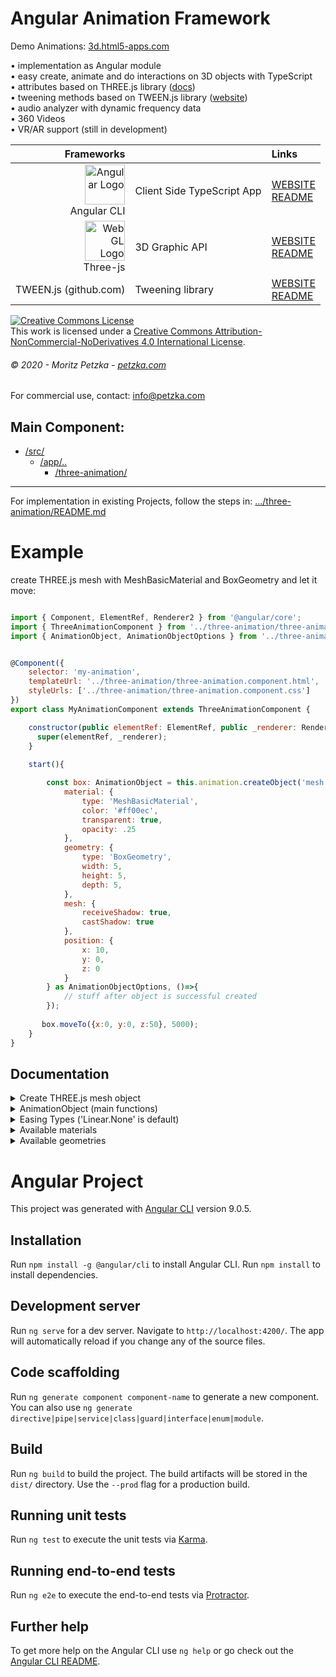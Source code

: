 # Angular Animation Framework 
Demo Animations:
<a rel="demo" href="http://3d.html5-apps.com" target="_blank">
  3d.html5-apps.com
</a>

• implementation as Angular module<br>
• easy create, animate and do interactions on 3D objects with TypeScript<br>
• attributes based on THREE.js library (<a href="https://threejs.org/docs/" target="_blank">docs</a>)<br>
• tweening methods based on TWEEN.js library (<a href="https://www.createjs.com/tweenjs" target="_blank">website</a>)<br>
• audio analyzer with dynamic frequency data<br>
• 360 Videos<br>
• VR/AR support (still in development)<br>

| Frameworks |  | Links |
|    ---:| :---          | :---         |
| <img src="https://angular.io/assets/images/logos/angular/angular.svg" height="64"  alt="Angular Logo" /><br>Angular CLI | Client Side TypeScript App | [WEBSITE](https://angular.io)<br> [README](https://github.com/angular/angular-cli/blob/master/README.md)|
| <img src="https://upload.wikimedia.org/wikipedia/commons/thumb/2/25/WebGL_Logo.svg/1199px-WebGL_Logo.svg.png" height="64"  alt="WebGL Logo" /><br>Three-js | 3D Graphic API | [WEBSITE](https://threejs.org/)<br> [README](https://github.com/mrdoob/three.js/blob/dev/README.md)|
| TWEEN.js (github.com) | Tweening library | [WEBSITE](https://github.com/tweenjs/tween.js)<br> [README](https://github.com/tweenjs/tween.js/blob/master/README.md)|



<a rel="license" href="http://creativecommons.org/licenses/by-nc-nd/4.0/"  target="_blank"><img alt="Creative Commons License" style="border-width:0" src="https://i.creativecommons.org/l/by-nc-nd/4.0/88x31.png" /></a><br />This work is licensed under a <a rel="license" href="http://creativecommons.org/licenses/by-nc-nd/4.0/">Creative Commons Attribution-NonCommercial-NoDerivatives 4.0 International License</a>.
###### *© 2020 - Moritz Petzka - [petzka.com](https://petzka.com/)*
For commercial use, contact: <a href="mailto:info@petzka.com"  target="_blank"/>info@petzka.com</a>

## Main Component:
 * [/src/](./src)
    * [/app/..](./src/app) 
        * [/three-animation/](./src/app/three-animation)
 - - -
 
For implementation in existing Projects, follow the steps in: [.../three-animation/README.md](./src/app/three-animation/README.md)

# Example
create THREE.js mesh with MeshBasicMaterial and BoxGeometry and let it move:

```javascript

import { Component, ElementRef, Renderer2 } from '@angular/core';
import { ThreeAnimationComponent } from '../three-animation/three-animation.component';
import { AnimationObject, AnimationObjectOptions } from '../three-animation/classes/animation-object';


@Component({
    selector: 'my-animation',
    templateUrl: '../three-animation/three-animation.component.html',
    styleUrls: ['../three-animation/three-animation.component.css']
})
export class MyAnimationComponent extends ThreeAnimationComponent {

    constructor(public elementRef: ElementRef, public _renderer: Renderer2) {
      super(elementRef, _renderer);
    }
    
    start(){

        const box: AnimationObject = this.animation.createObject('mesh', {
            material: {
                type: 'MeshBasicMaterial',
                color: '#ff00ec',
                transparent: true,
                opacity: .25
            },
            geometry: {
                type: 'BoxGeometry',
                width: 5,
                height: 5,
                depth: 5,
            },
            mesh: {
                receiveShadow: true,
                castShadow: true
            },
            position: {
                x: 10,
                y: 0,
                z: 0
            }
        } as AnimationObjectOptions, ()=>{
            // stuff after object is successful created
        });
        
       box.moveTo({x:0, y:0, z:50}, 5000);
    }
}
```

## Documentation


<details><summary>Create THREE.js mesh object</summary>

Example:
```javascript
const box = this.animation.createObject('mesh', {
    material: {
       // properties for THREE.js material (more infos below)
       type: 'MeshBasicMaterial',
       color: '#ff00ec',
       transparent: true,
       opacity: .25
    },
    geometry: {
       // properties for THREE.js geometry (examples below)
       type: 'BoxGeometry',
       width: 5,
       height: 5,
       depth: 5,
    },
    mesh: {
       // properties for THREE.js mesh object
       receiveShadow: true,
       castShadow: true,
    }
});
 ``` 
More infos about THREE.js mesh: <a href="https://threejs.org/docs/#api/en/objects/Mesh" target="_blank">https://threejs.org/docs/#api/en/objects/Mesh</a>

</details>


<details><summary>AnimationObject (main functions)</summary>

```javascript

/* set attributes directly */

box.setPosition({x:0, y:0, z:50});

box.setRotation({x:0, y:(Math.PI / 2), z:0});

box.setScale({x:1, y:1, z:1});

box.lookAt({x:0, y:0, z:0});


/* tween attributes */

box.moveTo({x:0, y:0, z:50}, 5000, ()=>{
    // stuff after tween ended
}, 'Linear.None');

box.rotateTo({x:0, y:(Math.PI / 2), z:0}, 5000, ()=>{
    // stuff after tween ended
}, 'Linear.None');

box.scaleTo({x:0, y:(Math.PI / 2), z:0}, 5000, ()=>{
    // stuff after tween ended
}, 'Linear.None');


/* more stuff */

box.show(); 
box.hide();
box.remove();

// clone box
const boxClone = box.clone();

// append clone to scene
boxClone.appendTo(this.scene);
 


/* mouse events */

box.on('mousemove', (event)=>{});
box.on('mouseover', (event)=>{});
box.on('mouseout', (event)=>{});
box.on('mousedown', (event)=>{});
box.on('mouseup', (event)=>{});


/* collision detection */

box.on('collide', (collisionObject)=>{});

box.on('leave', (collisionObject)=>{});

```
</details>




<details><summary>Easing Types ('Linear.None' is default)</summary>
<ul>
  <li>Linear.None</li>
  <li>Quadratic.In</li>
  <li>Quadratic.Out</li>
  <li>Quadratic.InOut</li>
  <li>Cubic.In</li>
  <li>Cubic.Out</li>
  <li>Cubic.InOut</li>
  <li>Quartic.In</li>
  <li>Quartic.Out</li>
  <li>Quartic.InOut</li>
  <li>Quintic.In</li>
  <li>Quintic.Out</li>
  <li>Quintic.InOut</li>
  <li>Sinusoidal.In</li>
  <li>Sinusoidal.Out</li>
  <li>Sinusoidal.InOut</li>
  <li>Exponential.In</li>
  <li>Exponential.Out</li>
  <li>Exponential.InOut</li>
  <li>Back.In</li>
  <li>Back.Out</li>
  <li>Back.InOut</li>
  <li>Bounce.In</li>
  <li>Bounce.Out</li>
  <li>Bounce.InOut</li>
</ul> 
more infos: <a href="https://sole.github.io/tween.js/examples/03_graphs.html" target="_blank">https://sole.github.io/tween.js/examples/03_graphs.html</a>
</details>


<details><summary>Available materials</summary>

Example:
```javascript
this.animation.createObject('mesh', {
    ...
    material: {
        // properties for THREE.js material (more infos below)
        type: 'MeshBasicMaterial',
        color: '#ff00ec',
        transparent: true,
        opacity: .25
    },
    ...
 ```  

For more information about material properties, visit:
<a href="https://threejs.org/docs/#api/en/materials/Material" target="_blank">https://threejs.org/docs/#api/en/materials/Material</a>
<ul>
<li><a href="https://threejs.org/docs/#api/en/materials/MeshBasicMaterial" target="_blank">MeshBasicMaterial</a></li>
<li><a href="https://threejs.org/docs/#api/en/materials/MeshStandardMaterial" target="_blank">MeshStandardMaterial</a></li>
<li><a href="https://threejs.org/docs/#api/en/materials/MeshLambertMaterial" target="_blank">MeshLambertMaterial</a></li>
<li><a href="https://threejs.org/docs/#api/en/materials/MeshPhongMaterial" target="_blank">MeshPhongMaterial</a></li>
<li><a href="https://threejs.org/docs/#api/en/materials/MeshToonMaterial" target="_blank">MeshToonMaterial</a></li>
<li><a href="https://threejs.org/docs/#api/en/materials/MeshNormalMaterial" target="_blank">MeshNormalMaterial</a></li>
<li><a href="https://threejs.org/docs/#api/en/materials/MeshDepthMaterial" target="_blank">MeshDepthMaterial</a></li>
<li><a href="https://threejs.org/docs/#api/en/materials/MeshDistanceMaterial" target="_blank">MeshDistanceMaterial</a></li>
<li><a href="https://threejs.org/docs/#api/en/materials/MeshMatcapMaterial" target="_blank">MeshMatcapMaterial</a></li>
<li><a href="https://threejs.org/docs/#api/en/materials/MeshPhysicalMaterial" target="_blank">MeshPhysicalMaterial</a></li>
</ul>

</details>

<details><summary>Available geometries</summary>

More infos: <a href="https://threejs.org/docs/#api/en/core/Geometry" target="_blank">https://threejs.org/docs/#api/en/core/Geometry</a>

Example:
```javascript
this.animation.createObject('mesh', { 
    ...,
    geometry: {
        type: 'BoxGeometry',
        width: 5,
        height: 5,
        depth: 5,
    },
    ...
 ```  

<details><summary>BoxGeometry</summary>

```javascript
geometry: {
    type: 'BoxGeometry',
    width: 1,
    height: 1,
    depth: 1,
    widthSegments: 1,
    heightSegments: 1,
    depthSegments: 1
}
 ```  
More infos: <a href="https://threejs.org/docs/#api/en/geometries/BoxGeometry" target="_blank">https://threejs.org/docs/#api/en/geometries/BoxGeometry</a>
</details>


<details><summary>CircleGeometry</summary>

```javascript
geometry: {
    type: 'CircleGeometry',
    radius: 1,
    segments: 8,
    thetaStart: 0,
    thetaLength: (Math.PI * 2)
}
 ```  

More infos: <a href="https://threejs.org/docs/#api/en/geometries/CircleGeometry" target="_blank">https://threejs.org/docs/#api/en/geometries/CircleGeometry</a>
</details>


<details><summary>ConeGeometry</summary>

```javascript
geometry: {
    type: 'ConeGeometry',
    radius: 1,
    height: 1,
    radialSegments: 8,
    heightSegments: 1,
    openEnded: false,
    thetaStart: 0,
    thetaLength: (Math.PI * 2)
}
 ```  

More infos: <a href="https://threejs.org/docs/#api/en/geometries/ConeGeometry" target="_blank">https://threejs.org/docs/#api/en/geometries/ConeGeometry</a>
</details>


<details><summary>CylinderGeometry</summary>

```javascript
geometry: {
    type: 'CylinderGeometry',
    radiusTop: 1,
    radiusBottom: 1,
    height: 1,
    radialSegments: 8,
    heightSegments: 1,
    openEnded: false,
    thetaStart: 0,
    thetaLength: (Math.PI * 2)
}
 ```  

More infos: <a href="https://threejs.org/docs/#api/en/geometries/CylinderGeometry" target="_blank">https://threejs.org/docs/#api/en/geometries/CylinderGeometry</a>
</details>



<details><summary>DodecahedronGeometry</summary>

```javascript
geometry: {
    type: 'DodecahedronGeometry',
    radius: 1,
    detail: 0
}
 ```  

More infos: <a href="https://threejs.org/docs/#api/en/geometries/DodecahedronGeometry" target="_blank">https://threejs.org/docs/#api/en/geometries/DodecahedronGeometry</a>
</details>





<details><summary>IcosahedronGeometry</summary>

```javascript
geometry: {
    type: 'IcosahedronGeometry',
    radius: 1,
    detail: 0
}
 ```  

More infos: <a href="https://threejs.org/docs/#api/en/geometries/IcosahedronGeometry" target="_blank">https://threejs.org/docs/#api/en/geometries/IcosahedronGeometry</a>
</details>


<details><summary>IcosahedronGeometry</summary>

```javascript
geometry: {
    type: 'LatheGeometry',
    points: [],
    segments: 12,
    phiStart: 0,
    phiLength: (Math.PI * 2)
}
 ```  

More infos: <a href="https://threejs.org/docs/#api/en/geometries/LatheGeometry" target="_blank">https://threejs.org/docs/#api/en/geometries/LatheGeometry</a>
</details>



<details><summary>OctahedronGeometry</summary>

```javascript
geometry: {
    type: 'OctahedronGeometry',
    radius: 1,
    detail: 0
}
 ``` 

More infos: <a href="https://threejs.org/docs/#api/en/geometries/OctahedronGeometry" target="_blank">https://threejs.org/docs/#api/en/geometries/OctahedronGeometry</a>
</details>


<details><summary>ParametricGeometry</summary>

```javascript
geometry: {
    type: 'ParametricGeometry',
    func: () => {
    },
    slices: 25,
    stacks: 25,
} 
``` 

More infos: <a href="https://threejs.org/docs/#api/en/geometries/ParametricGeometry" target="_blank">https://threejs.org/docs/#api/en/geometries/ParametricGeometry</a>
</details>




<details><summary>PlaneGeometry</summary>


```javascript
geometry: {
    type: 'PlaneGeometry',
    width: 1,
    height: 1,
    widthSegments: 1,
    heightSegments: 1
}
 ``` 

More infos: <a href="https://threejs.org/docs/#api/en/geometries/PlaneGeometry" target="_blank">https://threejs.org/docs/#api/en/geometries/PlaneGeometry</a>
</details>


<details><summary>PolyhedronGeometry</summary>


```javascript
geometry: {
    type: 'PolyhedronGeometry',
    vertices: [
      -1, -1, -1, 1, -1, -1, 1, 1, -1, -1, 1, -1,
      -1, -1, 1, 1, -1, 1, 1, 1, 1, -1, 1, 1,
    ],
    indices: [
      2, 1, 0, 0, 3, 2,
      0, 4, 7, 7, 3, 0,
      0, 1, 5, 5, 4, 0,
      1, 2, 6, 6, 5, 1,
      2, 3, 7, 7, 6, 2,
      4, 5, 6, 6, 7, 4
    ],
    radius: 1,
    detail: 1
}
 ``` 

More infos: <a href="https://threejs.org/docs/#api/en/geometries/PolyhedronGeometry" target="_blank">https://threejs.org/docs/#api/en/geometries/PolyhedronGeometry</a>
</details>



<details><summary>RingGeometry</summary>

```javascript
geometry: {
    type: 'RingGeometry',
    innerRadius: 0.5,
    outerRadius: 1,
    thetaSegments: 8,
    phiSegments: 8,
    thetaStart: 0,
    thetaLength: (Math.PI * 2)
}
 ```  

More infos: <a href="https://threejs.org/docs/#api/en/geometries/RingGeometry" target="_blank">https://threejs.org/docs/#api/en/geometries/RingGeometry</a>
</details>




<details><summary>SphereGeometry</summary>


```javascript
geometry: {
    type: 'SphereGeometry',
    radius: 1,
    widthSegments: 8,
    heightSegments: 6,
    phiStart: 0,
    phiLength: (Math.PI * 2),
    thetaStart: 0,
    thetaLength: (Math.PI)
}
 ``` 

More infos: <a href="https://threejs.org/docs/#api/en/geometries/SphereGeometry" target="_blank">https://threejs.org/docs/#api/en/geometries/SphereGeometry</a>
</details>



<details><summary>TetrahedronGeometry</summary>

```javascript
geometry: {
    type: 'TetrahedronGeometry',
    radius: 1,
    detail: 1
}
 ``` 

More infos: <a href="https://threejs.org/docs/#api/en/geometries/TetrahedronGeometry" target="_blank">https://threejs.org/docs/#api/en/geometries/TetrahedronGeometry</a>
</details>



<details><summary>TextGeometry</summary>


```javascript
geometry: {
    type: 'TextGeometry',
    text: 'Text',
    parameters: {
      font: null,
      size: 80,
      height: 5,
      curveSegments: 12,
      bevelEnabled: true,
      bevelThickness: 10,
      bevelSize: 8,
      bevelOffset: 0,
      bevelSegments: 5
    }
}
 ``` 


More infos: <a href="https://threejs.org/docs/#api/en/geometries/TextGeometry" target="_blank">https://threejs.org/docs/#api/en/geometries/TextGeometry</a>
</details>


<details><summary>TorusGeometry</summary>


```javascript
geometry: {
    type: 'TorusGeometry',
    radius: 1,
    tube: .4,
    radialSegments: 8,
    tubularSegments: 6,
    arc: (Math.PI * 2)
}
 ``` 


More infos: <a href="https://threejs.org/docs/#api/en/geometries/TorusGeometry" target="_blank">https://threejs.org/docs/#api/en/geometries/TorusGeometry</a>
</details>


<details><summary>TorusKnotGeometry</summary>


```javascript
geometry: {
    type: 'TorusKnotGeometry',
    radius: 1,
    tube: .4,
    tubularSegments: 64,
    radialSegments: 8,
    p: 2,
    q: 3
}
 ``` 

More infos: <a href="https://threejs.org/docs/#api/en/geometries/TorusKnotGeometry" target="_blank">https://threejs.org/docs/#api/en/geometries/TorusKnotGeometry</a>
</details>


<details><summary>TubeGeometry</summary>


```javascript
geometry: {
    type: 'TubeGeometry',
    path: null,
    tubularSegments: 64,
    radius: 1,
    radialSegments: 8,
    closed: false
}
 ``` 

More infos: <a href="https://threejs.org/docs/#api/en/geometries/TubeGeometry" target="_blank">https://threejs.org/docs/#api/en/geometries/TubeGeometry</a>
</details>





</details>


#

# Angular Project


This project was generated with [Angular CLI](https://github.com/angular/angular-cli) version 9.0.5.



## Installation

Run `npm install -g @angular/cli` to install Angular CLI.
Run `npm install` to install dependencies.


## Development server

Run `ng serve` for a dev server. Navigate to `http://localhost:4200/`. The app will automatically reload if you change any of the source files.

## Code scaffolding

Run `ng generate component component-name` to generate a new component. You can also use `ng generate directive|pipe|service|class|guard|interface|enum|module`.

## Build

Run `ng build` to build the project. The build artifacts will be stored in the `dist/` directory. Use the `--prod` flag for a production build.

## Running unit tests

Run `ng test` to execute the unit tests via [Karma](https://karma-runner.github.io).

## Running end-to-end tests

Run `ng e2e` to execute the end-to-end tests via [Protractor](http://www.protractortest.org/).

## Further help

To get more help on the Angular CLI use `ng help` or go check out the [Angular CLI README](https://github.com/angular/angular-cli/blob/master/README.md).

